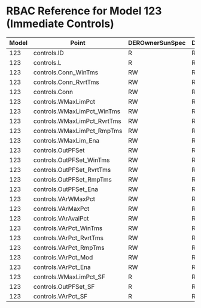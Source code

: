 # RBAC Reference for Model 123 (Immediate Controls)

| Model | Point | DEROwnerSunSpec | DERInstallerSunSpec | DERVendorSunSpec | ServiceProviderSunSpec | GridOperatorSunSpec |
|-------|-------|------------------|---------------------|------------------|------------------------|---------------------|
| 123 | controls.ID | R | R | R | R | R |
| 123 | controls.L | R | R | R | R | R |
| 123 | controls.Conn_WinTms | RW | RW | RW | RW | RW |
| 123 | controls.Conn_RvrtTms | RW | RW | RW | RW | RW |
| 123 | controls.Conn | RW | RW | RW | RW | RW |
| 123 | controls.WMaxLimPct | RW | RW | RW | RW | RW |
| 123 | controls.WMaxLimPct_WinTms | RW | RW | RW | RW | RW |
| 123 | controls.WMaxLimPct_RvrtTms | RW | RW | RW | RW | RW |
| 123 | controls.WMaxLimPct_RmpTms | RW | RW | RW | RW | RW |
| 123 | controls.WMaxLim_Ena | RW | RW | RW | RW | RW |
| 123 | controls.OutPFSet | RW | RW | RW | RW | RW |
| 123 | controls.OutPFSet_WinTms | RW | RW | RW | RW | RW |
| 123 | controls.OutPFSet_RvrtTms | RW | RW | RW | RW | RW |
| 123 | controls.OutPFSet_RmpTms | RW | RW | RW | RW | RW |
| 123 | controls.OutPFSet_Ena | RW | RW | RW | RW | RW |
| 123 | controls.VArWMaxPct | RW | RW | RW | RW | RW |
| 123 | controls.VArMaxPct | RW | RW | RW | RW | RW |
| 123 | controls.VArAvalPct | RW | RW | RW | RW | RW |
| 123 | controls.VArPct_WinTms | RW | RW | RW | RW | RW |
| 123 | controls.VArPct_RvrtTms | RW | RW | RW | RW | RW |
| 123 | controls.VArPct_RmpTms | RW | RW | RW | RW | RW |
| 123 | controls.VArPct_Mod | RW | RW | RW | RW | RW |
| 123 | controls.VArPct_Ena | RW | RW | RW | RW | RW |
| 123 | controls.WMaxLimPct_SF | R | R | R | R | R |
| 123 | controls.OutPFSet_SF | R | R | R | R | R |
| 123 | controls.VArPct_SF | R | R | R | R | R |
